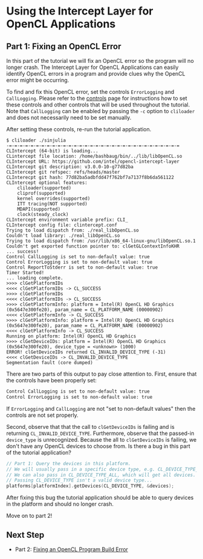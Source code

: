 # Using the Intercept Layer for OpenCL Applications

## Part 1: Fixing an OpenCL Error

In this part of the tutorial we will fix an OpenCL error so the program will no longer crash.
The Intercept Layer for OpenCL Applications can easily identify OpenCL errors in a program and provide clues why the OpenCL error might be occurring.

To find and fix this OpenCL error, set the controls `ErrorLogging` and `CallLogging`.
Please refer to the [controls](https://github.com/intel/opencl-intercept-layer/blob/master/docs/controls.md#controls) page for instructions how to set these controls and other controls that will be used throughout the tutorial.
Note that `CallLogging` can be enabled by passing the `-c` option to `cliloader` and does not necessarily need to be set manually.

After setting these controls, re-run the tutorial application.

```
$ cliloader ./sinjulia 
-=-=-=-=-=-=-=-=-=-=-=-=-=-=-=-=-=-=-=-=-=-=-=-=-=-=-=-=-=-=-=-=
CLIntercept (64-bit) is loading...
CLintercept file location: /home/bashbaug/bin/../lib/libOpenCL.so
CLIntercept URL: https://github.com/intel/opencl-intercept-layer
CLIntercept git description: v3.0.0-10-g77d82ba
CLIntercept git refspec: refs/heads/master
CLInterecpt git hash: 77d82ba5adbfdd47f762bf7a7137f8b6da561122
CLIntercept optional features:
    cliloader(supported)
    cliprof(supported)
    kernel overrides(supported)
    ITT tracing(NOT supported)
    MDAPI(supported)
    clock(steady_clock)
CLIntercept environment variable prefix: CLI_
CLIntercept config file: clintercept.conf
Trying to load dispatch from: ./real_libOpenCL.so
Couldn't load library: ./real_libOpenCL.so
Trying to load dispatch from: /usr/lib/x86_64-linux-gnu/libOpenCL.so.1
Couldn't get exported function pointer to: clGetGLContextInfoKHR
... success!
Control CallLogging is set to non-default value: true
Control ErrorLogging is set to non-default value: true
Control ReportToStderr is set to non-default value: true
Timer Started!
... loading complete.
>>>> clGetPlatformIDs
<<<< clGetPlatformIDs -> CL_SUCCESS
>>>> clGetPlatformIDs
<<<< clGetPlatformIDs -> CL_SUCCESS
>>>> clGetPlatformInfo: platform = Intel(R) OpenCL HD Graphics (0x5647e300fe20), param_name = CL_PLATFORM_NAME (00000902)
<<<< clGetPlatformInfo -> CL_SUCCESS
>>>> clGetPlatformInfo: platform = Intel(R) OpenCL HD Graphics (0x5647e300fe20), param_name = CL_PLATFORM_NAME (00000902)
<<<< clGetPlatformInfo -> CL_SUCCESS
Running on platform: Intel(R) OpenCL HD Graphics
>>>> clGetDeviceIDs: platform = Intel(R) OpenCL HD Graphics (0x5647e300fe20), device_type = <unknown> (1000)
ERROR! clGetDeviceIDs returned CL_INVALID_DEVICE_TYPE (-31)
<<<< clGetDeviceIDs -> CL_INVALID_DEVICE_TYPE
Segmentation fault (core dumped)
```

There are two parts of this output to pay close attention to.
First, ensure that the controls have been properly set:

```sh
Control CallLogging is set to non-default value: true
Control ErrorLogging is set to non-default value: true
```

If `ErrorLogging` and `CallLogging` are not "set to non-default values" then the controls are not set properly.

Second, observe that that the call to `clGetDeviceIDs` is failing and is returning `CL_INVALID_DEVICE_TYPE`.
Furthermore, observe that the passed-in `device_type` is unrecognized.
Because the all to `clGetDeviceIDs` is failing, we don't have any OpenCL devices to choose from.
Is there a bug in this part of the tutorial application?

```c++
// Part 1: Query the devices in this platform.
// We will usually pass in a specific device type, e.g. CL_DEVICE_TYPE_CPU.
// We can also pass in CL_DEVICE_TYPE_ALL, which will get all devices.
// Passing CL_DEVICE_TYPE isn't a valid device type...
platforms[platformIndex].getDevices(CL_DEVICE_TYPE, &devices);
```

After fixing this bug the tutorial application should be able to query devices in the platform and should no longer crash.

Move on to part 2!

## Next Step

* Part 2: [Fixing an OpenCL Program Build Error](part2.md)
